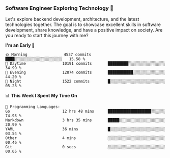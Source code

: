 ### Software Engineer Exploring Technology 🚀 

Let's explore backend development, architecture, and the latest technologies together. The goal is to showcase excellent skills in software development, share knowledge, and have a positive impact on society. Are you ready to start this journey with me?

<!--START_SECTION:waka-->
**I'm an Early 🐤** 

```text
🌞 Morning                4537 commits        ████░░░░░░░░░░░░░░░░░░░░░   15.58 % 
🌆 Daytime                10191 commits       █████████░░░░░░░░░░░░░░░░   34.99 % 
🌃 Evening                12874 commits       ███████████░░░░░░░░░░░░░░   44.20 % 
🌙 Night                  1522 commits        █░░░░░░░░░░░░░░░░░░░░░░░░   05.23 % 
```


📊 **This Week I Spent My Time On** 

```text
💬 Programming Languages: 
Go                       12 hrs 48 mins      ███████████████████░░░░░░   74.93 % 
Markdown                 3 hrs 35 mins       █████░░░░░░░░░░░░░░░░░░░░   20.99 % 
YAML                     36 mins             █░░░░░░░░░░░░░░░░░░░░░░░░   03.54 % 
Other                    4 mins              ░░░░░░░░░░░░░░░░░░░░░░░░░   00.46 % 
Git                      0 secs              ░░░░░░░░░░░░░░░░░░░░░░░░░   00.05 % 
```


<!--END_SECTION:waka-->
